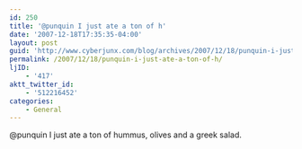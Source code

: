 ```yaml
---
id: 250
title: '@punquin I just ate a ton of h'
date: '2007-12-18T17:35:35-04:00'
layout: post
guid: 'http://www.cyberjunx.com/blog/archives/2007/12/18/punquin-i-just-ate-a-ton-of-h/'
permalink: /2007/12/18/punquin-i-just-ate-a-ton-of-h/
ljID:
    - '417'
aktt_twitter_id:
    - '512216452'
categories:
    - General
---
```


@punquin I just ate a ton of hummus, olives and a greek salad.